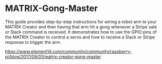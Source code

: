 # MATRIX-Gong-Master

This guide provides step-by-step instructions for wiring a robot arm to your MATRIX Creator and then having that arm hit a gong whenever a Stripe sale or Slack command is received. It demonstrates how to use the GPIO pins of the MATRIX Creator to control a servo and how to receive a Slack or Stripe response to trigger the arm.

https://www.element14.com/community/community/raspberry-pi/blog/2017/09/01/matrix-creator-gong-master

